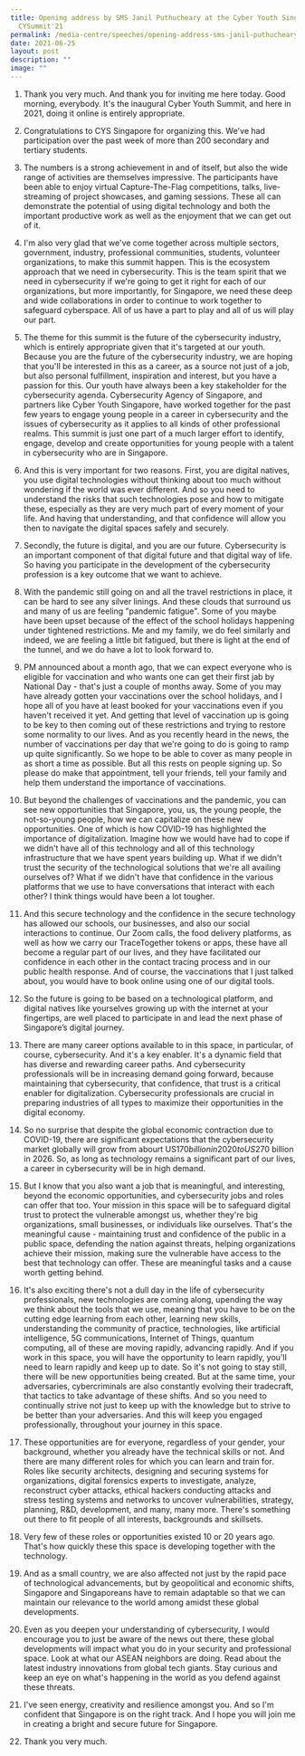 ```yaml
---
title: Opening address by SMS Janil Puthucheary at the Cyber Youth Singapore's
  CYSummit'21
permalink: /media-centre/speeches/opening-address-sms-janil-puthucheary-cyber-youth-sg-cysummit21/
date: 2021-06-25
layout: post
description: ""
image: ""
---
```

1. Thank you very much. And thank you for inviting me here today. Good morning, everybody. It's the inaugural Cyber Youth Summit, and here in 2021, doing it online is entirely appropriate.   
  
2. Congratulations to CYS Singapore for organizing this. We've had participation over the past week of more than 200 secondary and tertiary students.   
  
3. The numbers is a strong achievement in and of itself, but also the wide range of activities are themselves impressive. The participants have been able to enjoy virtual Capture-The-Flag competitions, talks, live-streaming of project showcases, and gaming sessions. These all can demonstrate the potential of using digital technology and both the important productive work as well as the enjoyment that we can get out of it.   
  
4. I'm also very glad that we've come together across multiple sectors, government, industry, professional communities, students, volunteer organizations, to make this summit happen. This is the ecosystem approach that we need in cybersecurity. This is the team spirit that we need in cybersecurity if we're going to get it right for each of our organizations, but more importantly, for Singapore, we need these deep and wide collaborations in order to continue to work together to safeguard cyberspace. All of us have a part to play and all of us will play our part.   
  
5. The theme for this summit is the future of the cybersecurity industry, which is entirely appropriate given that it's targeted at our youth. Because you are the future of the cybersecurity industry, we are hoping that you'll be interested in this as a career, as a source not just of a job, but also personal fulfillment, inspiration and interest, but you have a passion for this. Our youth have always been a key stakeholder for the cybersecurity agenda. Cybersecurity Agency of Singapore, and partners like Cyber Youth Singapore, have worked together for the past few years to engage young people in a career in cybersecurity and the issues of cybersecurity as it applies to all kinds of other professional realms. This summit is just one part of a much larger effort to identify, engage, develop and create opportunities for young people with a talent in cybersecurity who are in Singapore.   
  
6. And this is very important for two reasons. First, you are digital natives, you use digital technologies without thinking about too much without wondering if the world was ever different. And so you need to understand the risks that such technologies pose and how to mitigate these, especially as they are very much part of every moment of your life. And having that understanding, and that confidence will allow you then to navigate the digital spaces safely and securely.   
  
7. Secondly, the future is digital, and you are our future. Cybersecurity is an important component of that digital future and that digital way of life. So having you participate in the development of the cybersecurity profession is a key outcome that we want to achieve.   
  
8. With the pandemic still going on and all the travel restrictions in place, it can be hard to see any silver linings. And these clouds that surround us and many of us are feeling "pandemic fatigue". Some of you maybe have been upset because of the effect of the school holidays happening under tightened restrictions. Me and my family, we do feel similarly and indeed, we are feeling a little bit fatigued, but there is light at the end of the tunnel, and we do have a lot to look forward to.   
  
9. PM announced about a month ago, that we can expect everyone who is eligible for vaccination and who wants one can get their first jab by National Day - that's just a couple of months away. Some of you may have already gotten your vaccinations over the school holidays, and I hope all of you have at least booked for your vaccinations even if you haven't received it yet. And getting that level of vaccination up is going to be key to then coming out of these restrictions and trying to restore some normality to our lives. And as you recently heard in the news, the number of vaccinations per day that we're going to do is going to ramp up quite significantly. So we hope to be able to cover as many people in as short a time as possible. But all this rests on people signing up. So please do make that appointment, tell your friends, tell your family and help them understand the importance of vaccinations.  
  
10. But beyond the challenges of vaccinations and the pandemic, you can see new opportunities that Singapore, you, us, the young people, the not-so-young people, how we can capitalize on these new opportunities. One of which is how COVID-19 has highlighted the importance of digitalization. Imagine how we would have had to cope if we didn't have all of this technology and all of this technology infrastructure that we have spent years building up. What if we didn't trust the security of the technological solutions that we're all availing ourselves of? What if we didn't have that confidence in the various platforms that we use to have conversations that interact with each other? I think things would have been a lot tougher.   
  
11. And this secure technology and the confidence in the secure technology has allowed our schools, our businesses, and also our social interactions to continue. Our Zoom calls, the food delivery platforms, as well as how we carry our TraceTogether tokens or apps, these have all become a regular part of our lives, and they have facilitated our confidence in each other in the contact tracing process and in our public health response. And of course, the vaccinations that I just talked about, you would have to book online using one of our digital tools.   
  
12. So the future is going to be based on a technological platform, and digital natives like yourselves growing up with the internet at your fingertips, are well placed to participate in and lead the next phase of Singapore’s digital journey.   
  
13. There are many career options available to in this space, in particular, of course, cybersecurity. And it's a key enabler. It's a dynamic field that has diverse and rewarding career paths. And cybersecurity professionals will be in increasing demand going forward, because maintaining that cybersecurity, that confidence, that trust is a critical enabler for digitalization. Cybersecurity professionals are crucial in preparing industries of all types to maximize their opportunities in the digital economy.   
  
14. So no surprise that despite the global economic contraction due to COVID-19, there are significant expectations that the cybersecurity market globally will grow from abourt US$170 billion  in 2020 to US$270 billion in 2026. So, as long as technology remains a significant part of our lives, a career in cybersecurity will be in high demand.  
  
15. But I know that you also want a job that is meaningful, and interesting, beyond the economic opportunities, and cybersecurity jobs and roles can offer that too. Your mission in this space will be to safeguard digital trust to protect the vulnerable amongst us, whether they're big organizations, small businesses, or individuals like ourselves. That's the meaningful cause - maintaining trust and confidence of the public in a public space, defending the nation against threats, helping organizations achieve their mission, making sure the vulnerable have access to the best that technology can offer. These are meaningful tasks and a cause worth getting behind.   
  
16. It's also exciting there's not a dull day in the life of cybersecurity professionals, new technologies are coming along, upending the way we think about the tools that we use, meaning that you have to be on the cutting edge learning from each other, learning new skills, understanding the community of practice, technologies, like artificial intelligence, 5G communications, Internet of Things, quantum computing, all of these are moving rapidly, advancing rapidly. And if you work in this space, you will have the opportunity to learn rapidly, you'll need to learn rapidly and keep up to date. So it's not going to stay still, there will be new opportunities being created. But at the same time, your adversaries, cybercriminals are also constantly evolving their tradecraft, that tactics to take advantage of these shifts. And so you need to continually strive not just to keep up with the knowledge but to strive to be better than your adversaries. And this will keep you engaged professionally, throughout your journey in this space.  
  
17. These opportunities are for everyone, regardless of your gender, your background, whether you already have the technical skills or not. And there are many different roles for which you can learn and train for. Roles like security architects, designing and securing systems for organizations, digital forensics experts to investigate, analyze, reconstruct cyber attacks, ethical hackers conducting attacks and stress testing systems and networks to uncover vulnerabilities, strategy, planning, R&D, development, and many, many more. There's something out there to fit people of all interests, backgrounds and skillsets.   
  
18. Very few of these roles or opportunities existed 10 or 20 years ago. That's how quickly these this space is developing together with the technology.   
  
19. And as a small country, we are also affected not just by the rapid pace of technological advancements, but by geopolitical and economic shifts, Singapore and Singaporeans have to remain adaptable so that we can maintain our relevance to the world among amidst these global developments.   
  
20. Even as you deepen your understanding of cybersecurity, I would encourage you to just be aware of the news out there, these global developments will impact what you do in your security and professional space. Look at what our ASEAN neighbors are doing. Read about the latest industry innovations from global tech giants. Stay curious and keep an eye on what's happening in the world as you defend against these threats.   
  
21. I've seen energy, creativity and resilience amongst you. And so I'm confident that Singapore is on the right track. And I hope you will join me in creating a bright and secure future for Singapore.   
  
22. Thank you very much.